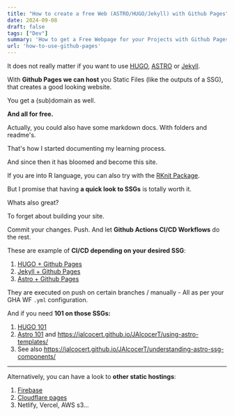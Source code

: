 ```yaml
---
title: "How to create a free Web (ASTRO/HUGO/Jekyll) with Github Pages"
date: 2024-09-08
draft: false
tags: ["Dev"]
summary: 'How to get a Free Webpage for your Projects with Github Pages.'
url: 'how-to-use-github-pages'
---
```


It does not really matter if you want to use [HUGO](https://jalcocert.github.io/JAlcocerT/using-hugo-as-website/), [ASTRO](https://jalcocert.github.io/JAlcocerT/using-astro-as-website/) or [Jekyll](https://jalcocert.github.io/JAlcocerT/raspberrypi-starting-guide/).

With **Github Pages we can host** you Static Files (like the outputs of a SSG), that creates a good looking website.

You get a (sub)domain as well.

**And all for free.**

Actually, you could also have some markdown docs. With folders and readme's.

That's how I started documenting my learning process.

And since then it has bloomed and become this site.

If you are into R language, you can also try with the [RKnit Package](https://jalcocert.github.io/JAlcocerT/r-knitt-package-guide/).

But I promise that having **a quick look to SSGs** is totally worth it.

Whats also great? 

To forget about building your site.

Commit your changes. Push. And let **Github Actions CI/CD Workflows** do the rest.

These are example of **CI/CD depending on your desired SSG**:

1. [HUGO + Github Pages](https://github.com/JAlcocerT/JAlcocerT/blob/main/.github/workflows/pages.yaml)
2. [Jekyll + Github Pages](https://github.com/JAlcocerT/RPi/blob/main/.github/workflows/pages-deploy.yml)
3. [Astro + Github Pages](https://github.com/JAlcocerT/web3/blob/main/.github/workflows/deploy_astro.yml)

They are executed on push on certain branches / manually - All as per your GHA WF `.yml` configuration.

And if you need **101 on those SSGs:**

1. [HUGO 101](https://jalcocert.github.io/JAlcocerT/using-hugo-as-website/)
2. [Astro 101](https://jalcocert.github.io/JAlcocerT/using-astro-as-website/) and https://jalcocert.github.io/JAlcocerT/using-astro-templates/ 
3. See also https://jalcocert.github.io/JAlcocerT/understanding-astro-ssg-components/

---

Alternatively, you can have a look to **other static hostings**:

1. [Firebase](https://fossengineer.com/hosting-with-firebase/)
2. [Cloudflare pages](https://fossengineer.com/hosting-with-cloudflare-pages/)
3. Netlify, Vercel, AWS s3...